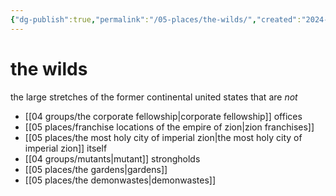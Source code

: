 ```yaml
---
{"dg-publish":true,"permalink":"/05-places/the-wilds/","created":"2024-10-28T09:20:32.000-05:00","updated":"2024-12-27T10:59:13.155-06:00"}
---
```


# the wilds

the large stretches of the former continental united states that are *not*
- [[04 groups/the corporate fellowship\|corporate fellowship]] offices
- [[05 places/franchise locations of the empire of zion\|zion franchises]]
- [[05 places/the most holy city of imperial zion\|the most holy city of imperial zion]] itself
- [[04 groups/mutants\|mutant]] strongholds
- [[05 places/the gardens\|gardens]]
- [[05 places/the demonwastes\|demonwastes]]